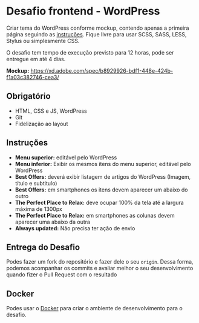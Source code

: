 # Desafio frontend - WordPress

Criar tema do WordPress conforme mockup, contendo apenas a primeira página seguindo as [instruções](#instruções). Fique livre para usar SCSS, SASS, LESS, Stylus ou simplesmente CSS.

O desafio tem tempo de execução previsto para 12 horas, pode ser entregue em até 4 dias.

**Mockup:** https://xd.adobe.com/spec/b8929926-bdf1-448e-424b-f1a03c382746-cea3/

## Obrigatório

-   HTML, CSS e JS, WordPress
-   Git
-   Fidelização ao layout

## Instruções

-   **Menu superior:** editável pelo WordPress
-   **Menu inferior:** Exibir os mesmos itens do menu superior, editável pelo WordPress
-   **Best Offers:** deverá exibir listagem de artigos do WordPress (Imagem, título e subtitulo)
-   **Best Offers:** em smartphones os itens devem aparecer um abaixo do outro
-   **The Perfect Place to Relax:** deve ocupar 100% da tela até a largura máxima de 1300px
-   **The Perfect Place to Relax:** em smartphones as colunas devem aparecer uma abaixo da outra
-   **Always updated:** Não precisa ter ação de envio

## Entrega do Desafio

Podes fazer um fork do repositório e fazer dele o seu `origin`. Dessa forma, podemos acompanhar os commits e avaliar melhor o seu desenvolvimento quando fizer o Pull Request com o resultado

## Docker

Podes usar o [Docker](https://github.com/maclevison/WordPress-Docker) para criar o ambiente de desenvolvimento para o desafio.
